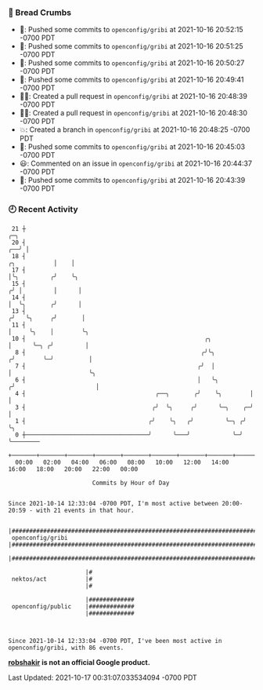 ### 🍞 Bread Crumbs

 * 🚢: Pushed some commits to `openconfig/gribi` at 2021-10-16 20:52:15 -0700 PDT
 * 🚢: Pushed some commits to `openconfig/gribi` at 2021-10-16 20:51:25 -0700 PDT
 * 🚢: Pushed some commits to `openconfig/gribi` at 2021-10-16 20:50:27 -0700 PDT
 * 🚢: Pushed some commits to `openconfig/gribi` at 2021-10-16 20:49:41 -0700 PDT
 * ✍🏼: Created a pull request in `openconfig/gribi` at 2021-10-16 20:48:39 -0700 PDT
 * ✍🏼: Created a pull request in `openconfig/gribi` at 2021-10-16 20:48:30 -0700 PDT
 * 💥: Created a branch in `openconfig/gribi` at 2021-10-16 20:48:25 -0700 PDT
 * 🚢: Pushed some commits to `openconfig/gribi` at 2021-10-16 20:45:03 -0700 PDT
 * 😃: Commented on an issue in `openconfig/gribi` at 2021-10-16 20:44:37 -0700 PDT
 * 🚢: Pushed some commits to `openconfig/gribi` at 2021-10-16 20:43:39 -0700 PDT

### 🕘 Recent Activity
```
 21 ┼                                                                                    ╭─╮
 20 ┤                                                                                 ╭──╯ │
 18 ┤                                                                    ╭╮           │    │
 17 ┤                                                                    │╰╮         ╭╯    ╰╮
 15 ┤                                                                   ╭╯ │         │      │
 14 ┤                                                                   │  ╰╮       ╭╯      │
 13 ┤                                                                  ╭╯   ╰╮     ╭╯       │
 11 ┤                                                                  │     ╰╮    │        ╰╮
 10 ┤                                                   ╭╮             │      ╰─╮ ╭╯         │
  8 ┤                                                  ╭╯╰╮           ╭╯        ╰─╯          │
  7 ┤                                                 ╭╯  │           │                      ╰╮
  6 ┤                                                 │   ╰╮         ╭╯                       │
  4 ┤                                     ╭──╮       ╭╯    ╰╮        │                        │
  3 ┤                                    ╭╯  ╰╮     ╭╯      ╰─╮    ╭─╯                        │
  1 ┤                                   ╭╯    ╰╮   ╭╯         ╰─╮ ╭╯                          ╰╮
  0 ┼───────────────────────────────────╯      ╰───╯            ╰─╯                            ╰────────
    +───────+───────+───────+───────+───────+───────+───────+───────+───────+───────+───────+───────+────
  00:00   02:00   04:00   06:00   08:00   10:00   12:00   14:00   16:00   18:00   20:00   22:00   00:00   

						Commits by Hour of Day


Since 2021-10-14 12:33:04 -0700 PDT, I'm most active between 20:00-20:59 - with 21 events in that hour.

```



```
                      |######################################################################################
 openconfig/gribi     |######################################################################################
                      |######################################################################################

                      |#
 nektos/act           |#
                      |#

                      |#############
 openconfig/public    |#############
                      |#############



Since 2021-10-14 12:33:04 -0700 PDT, I've been most active in openconfig/gribi, with 86 events.

```
**[robshakir](mailto:robjs@google.com) is not an official Google product.**  


Last Updated: 2021-10-17 00:31:07.033534094 -0700 PDT
